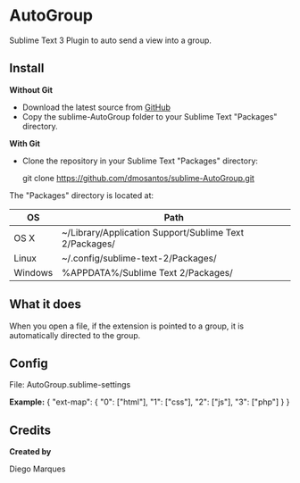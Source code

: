 AutoGroup
===================

Sublime Text 3 Plugin to auto send a view into a group.

Install
----

**Without Git** 

- Download the latest source from [GitHub](https://github.com/dmosantos/sublime-AutoGroup)
- Copy the sublime-AutoGroup folder to your Sublime Text "Packages" directory.

**With Git** 

- Clone the repository in your Sublime Text "Packages" directory:

    git clone https://github.com/dmosantos/sublime-AutoGroup.git


The "Packages" directory is located at:

|OS|Path|
|-|-|
|OS X|~/Library/Application Support/Sublime Text 2/Packages/|
|Linux|~/.config/sublime-text-2/Packages/|
|Windows|%APPDATA%/Sublime Text 2/Packages/|


What it does
-----

When you open a file, if the extension is pointed to a group, it is automatically directed to the group.


Config
-----

File: AutoGroup.sublime-settings

**Example:**
    {
        "ext-map": {
            "0": ["html"],
            "1": ["css"],
            "2": ["js"],
            "3": ["php"]
        }
    }
    

Credits
-------

**Created by**

Diego Marques
